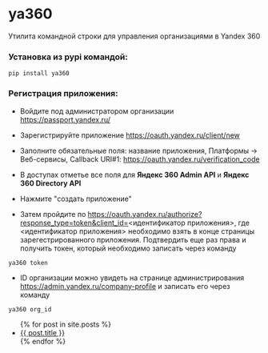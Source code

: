 # ya360
Утилита командной строки для управления организациями в Yandex 360

### Установка из pypi командой:
```
pip install ya360
```

### Регистрация приложения:

- Войдите под администратором организации https://passport.yandex.ru/

- Зарегистрируйте приложение https://oauth.yandex.ru/client/new

- Заполните обязательные поля: название приложения, Платформы -> Веб-сервисы, Callback URI#1: https://oauth.yandex.ru/verification_code

- В доступах отметье все поля для **Яндекс 360 Admin API** и **Яндекс 360 Directory API**

- Нажмите "создать приложение"

- Затем пройдите по https://oauth.yandex.ru/authorize?response_type=token&client_id=<идентификатор приложения>, где <идентификатор приложения> необходимо взять в конце страницы зарегестрированного приложения. Подтвердить еще раз права и получить токен, который необходимо записать через команду
```
ya360 token
```

- ID организации можно увидеть на странице администрирования https://admin.yandex.ru/company-profile и записать его через команду
```
ya360 org_id
```

<ul>
  {% for post in site.posts %}
    <li>
      <a href="{{ post.url }}">{{ post.title }}</a>
    </li>
  {% endfor %}
</ul>
